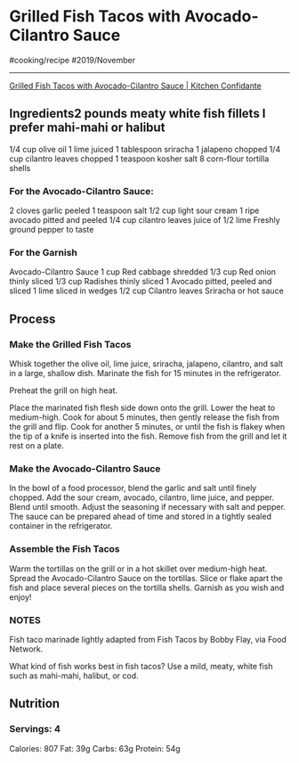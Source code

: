 # Grilled Fish Tacos with Avocado-Cilantro Sauce
#cooking/recipe #2019/November
- - - -
[Grilled Fish Tacos with Avocado-Cilantro Sauce | Kitchen Confidante](https://kitchenconfidante.com/fish-tacos-avocado-cilantro-sauce-recipe)

## Ingredients2 pounds meaty white fish fillets I prefer mahi-mahi or halibut
1/4 cup olive oil
1 lime juiced
1 tablespoon sriracha
1 jalapeno chopped
1/4 cup cilantro leaves chopped
1 teaspoon kosher salt
8 corn-flour tortilla shells

### For the Avocado-Cilantro Sauce:
2 cloves garlic peeled
1 teaspoon salt
1/2 cup light sour cream
1 ripe avocado pitted and peeled
1/4 cup cilantro leaves
juice of 1/2 lime
Freshly ground pepper to taste

### For the Garnish
Avocado-Cilantro Sauce
1 cup Red cabbage shredded
1/3 cup Red onion thinly sliced
1/3 cup Radishes thinly sliced
1 Avocado pitted, peeled and sliced
1 lime sliced in wedges
1/2 cup Cilantro leaves
Sriracha or hot sauce

## Process
### Make the Grilled Fish Tacos
Whisk together the olive oil, lime juice, sriracha, jalapeno, cilantro, and salt in a large, shallow dish. Marinate the fish for 15 minutes in the refrigerator.

Preheat the grill on high heat.

Place the marinated fish flesh side down onto the grill. Lower the heat to medium-high. Cook for about 5 minutes, then gently release the fish from the grill and flip. Cook for another 5 minutes, or until the fish is flakey when the tip of a knife is inserted into the fish. Remove fish from the grill and let it rest on a plate.

### Make the Avocado-Cilantro Sauce
In the bowl of a food processor, blend the garlic and salt until finely chopped. Add the sour cream, avocado, cilantro, lime juice, and pepper. Blend until smooth. Adjust the seasoning if necessary with salt and pepper. The sauce can be prepared ahead of time and stored in a tightly sealed container in the refrigerator.

### Assemble the Fish Tacos
Warm the tortillas on the grill or in a hot skillet over medium-high heat. Spread the Avocado-Cilantro Sauce on the tortillas. Slice or flake apart the fish and place several pieces on the tortilla shells. Garnish as you wish and enjoy!

### NOTES
Fish taco marinade lightly adapted from Fish Tacos by Bobby Flay, via Food Network.

What kind of fish works best in fish tacos? Use a mild, meaty, white fish such as mahi-mahi, halibut, or cod.


## Nutrition
### Servings: 4
Calories: 807
Fat: 39g
Carbs: 63g
Protein: 54g